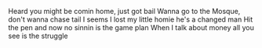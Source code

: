 Heard you might be comin home, just got bail
Wanna go to the Mosque, don't wanna chase tail
I seems I lost my little homie he's a changed man
Hit the pen and now no sinnin is the game plan
When I talk about money all you see is the struggle

